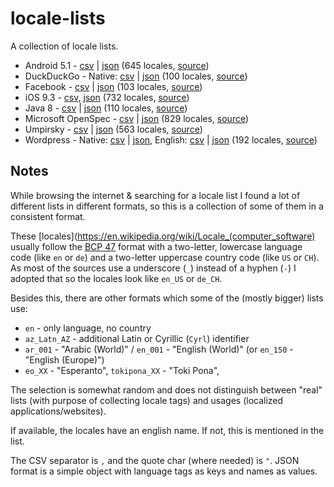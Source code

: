 # locale-lists

A collection of locale lists.

* Android 5.1 - [csv](locales/android.csv) | [json](locales/android.json) (645 locales, [source](https://stackoverflow.com/questions/7973023/what-is-the-list-of-supported-languages-locales-on-android))
* DuckDuckGo - Native: [csv](locales/duckduckgo.csv) | [json](locales/duckduckgo.json) (100 locales, [source](https://github.com/duckduckgo/duckduckgo-locales))
* Facebook - [csv](locales/facebook.csv) | [json](locales/facebook.json) (103 locales, [source](https://developers.facebook.com/docs/messenger-platform/messenger-profile/supported-locales/))
* iOS 9.3 - [csv](locales/ios.csv), [json](locales/ios.json) (732 locales, [source](https://gist.github.com/jasef/337431c43c3addb2cbd5eb215b376179))
* Java 8 - [csv](locales/java.csv) | [json](locales/java.json) (110 locales, [source](https://www.oracle.com/java/technologies/javase/jdk8-jre8-suported-locales.html))
* Microsoft OpenSpec - [csv](locales/microsoft.csv) | [json](locales/microsoft.json) (829 locales, [source](https://docs.microsoft.com/en-us/openspecs/windows_protocols/ms-lcid/a9eac961-e77d-41a6-90a5-ce1a8b0cdb9c))
* Umpirsky - [csv](locales/umpirsky.csv) | [json](locales/umpirsky.json) (563 locales, [source](https://github.com/umpirsky/locale-list/blob/master/data/en/locales.csv))
* Wordpress - Native: [csv](locales/wordpress_native.csv) | [json](locales/wordpress_native.json), English: [csv](locales/wordpress_en.csv) | [json](locales/wordpress_en.json) (192 locales, [source](https://translate.wordpress.org/))

## Notes

While browsing the internet & searching for a locale list I found a lot of different lists in different formats, so this is a collection of some of them in a consistent format.

These [locales](https://en.wikipedia.org/wiki/Locale_(computer_software) usually follow the [BCP 47](https://tools.ietf.org/rfc/bcp/bcp47.txt) format with a two-letter, lowercase language code (like `en` or `de`) and a two-letter uppercase country code (like `US` or `CH`).
As most of the sources use a underscore (`_`) instead of a hyphen (`-`) I adopted that so the locales look like `en_US` or `de_CH`.

Besides this, there are other formats which some of the (mostly bigger) lists use:

* `en` - only language, no country
* `az_Latn_AZ` - additional Latin or Cyrillic (`Cyrl`) identifier
* `ar_001` - "Arabic (World)" / `en_001` - "English (World)" (or `en_150` - "English (Europe)")
* `eo_XX` - "Esperanto", `tokipona_XX` - "Toki Pona",

The selection is somewhat random and does not distinguish between "real" lists (with purpose of collecting locale tags) and usages (localized applications/websites).

If available, the locales have an english name. If not, this is mentioned in the list.

The CSV separator is `,` and the quote char (where needed) is `"`.
JSON format is a simple object with language tags as keys and names as values.
